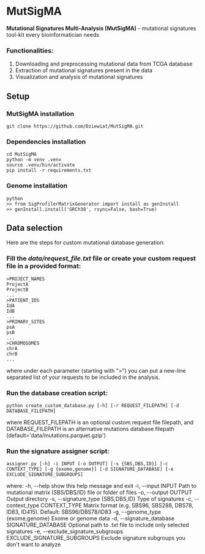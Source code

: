 # MutSigMA

**Mutational Signatures Multi-Analysis (MutSigMA)** - mutational signatures tool-kit every bioinformatician needs

### Functionalities:
1) Downloading and preprocessing mutational data from TCGA database
2) Extraction of mutational signatures present in the data
3) Visualization and analysis of mutational signatures

## Setup

### MutSigMA installation
    git clone https://github.com/Dziewiat/MutSigMA.git

### Dependencies installation
    cd MutSigMA
    python -m venv .venv
    source .venv/bin/activate
    pip install -r requirements.txt

### Genome installation
    python
    >> from SigProfilerMatrixGenerator import install as genInstall
    >> genInstall.install('GRCh38', rsync=False, bash=True)

## Data selection
Here are the steps for custom mutational database generation:

### Fill the *data/request_file.txt* file or create your custom request file in a provided format:
    >PROJECT_NAMES
    ProjectA
    ProjectB
    ...
    >PATIENT_IDS
    IdA
    IdB
    ...
    >PRIMARY_SITES
    psA   
    psB
    ...
    >CHROMOSOMES
    chrA
    chrB
    ...

where under each parameter (starting with ">") you can put a new-line separated list of your requests to be included in the analysis.

### Run the database creation script:
    python create_custom_database.py [-h] [-r REQUEST_FILEPATH] [-d DATABASE_FILEPATH]

where REQUEST_FILEPATH is an optional custom request file filepath, and DATABASE_FILEPATH is an alternative mutations database filepath (default='data/mutations.parquet.gzip')

### Run the signature assigner script:
    assigner.py [-h] -i INPUT [-o OUTPUT] [-s {SBS,DBS,ID}] [-c CONTEXT_TYPE] [-g {exome,genome}] [-d SIGNATURE_DATABASE] [-e EXCLUDE_SIGNATURE_SUBGROUPS]

where:
  -h, --help            show this help message and exit
  -i, --input INPUT     Path to mutational matrix (SBS/DBS/ID) file or folder of files
  -o, --output OUTPUT   Output directory
  -s, --signature_type {SBS,DBS,ID}
                        Type of signatures
  -c, --context_type CONTEXT_TYPE
                        Matrix format (e.g. SBS96, SBS288, DBS78, ID83, ID415). Default: SBS96/DBS78/ID83
  -g, --genome_type {exome,genome}
                        Exome or genome data
  -d, --signature_database SIGNATURE_DATABASE
                        Optional path to .txt file to include only selected signatures
  -e, --exclude_signature_subgroups EXCLUDE_SIGNATURE_SUBGROUPS
                        Exclude signature subgroups you don't want to analyze